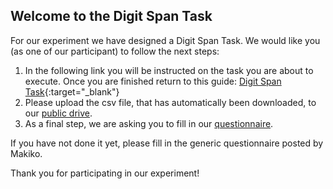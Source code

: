 ## Welcome to the Digit Span Task

For our experiment we have designed a Digit Span Task. We would like you (as one of our participant) to follow the next steps:

1. In the following link you will be instructed on the task you are about to execute. Once you are finished return to this guide:
[Digit Span Task](https://veronners.github.io/DigitSpanTask/Experiment/index.html){:target="_blank"}
2. Please upload the csv file, that has automatically been downloaded, to our [public drive](https://drive.google.com/drive/folders/1bYz1WDabzok8fATTUIavmNcKqm6Y4vO2?usp=sharing).
3. As a final step, we are asking you to fill in our [questionnaire](https://docs.google.com/forms/d/e/1FAIpQLScNc55BP2ziegi7DfQDdn1T4LDEh_auxL0jcGZCyWwoxdmmBQ/viewform?usp=sf_link).

If you have not done it yet, please fill in the generic questionnaire posted by Makiko.

Thank you for participating in our experiment!

